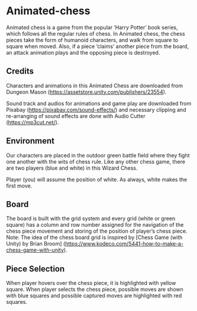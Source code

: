 # Animated-chess

Animated chess is a game from the popular ‘Harry Potter’ book series, which follows all the regular rules of chess. In Animated chess, the chess pieces take the form of humanoid characters, and walk from square to square when moved. Also, if a piece ‘claims’ another piece from the board, an attack animation plays and the opposing piece is destroyed. 

## Credits 
Characters and animations in this Animated Chess are downloaded from Dungeon Mason (https://assetstore.unity.com/publishers/23554). 

Sound track and audios for animations and game play are downloaded from Pixabay (https://pixabay.com/sound-effects/) and necessary clipping and re-arranging of sound effects are done with Audio Cutter (https://mp3cut.net/).

## Environment 

Our characters are placed in the outdoor green battle field where they fight one another with the wits of chess rule. Like any other chess game, there are two players (blue and white) in this Wizard Chess. 

Player (you) will assume the position of white. As always, white makes the first move.

## Board 

The board is built with the grid system and every grid (white or green square) has a column and row number assigned for the navigation of the chess piece movement and storing of the position of player’s chess piece. Note: The idea of the chess board grid is inspired by [Chess Game (with Unity) by Brian Broom] (https://www.kodeco.com/5441-how-to-make-a-chess-game-with-unity). 

## Piece Selection

When player hovers over the chess piece, it is highlighted with yellow square.
When player selects the chess piece, possible moves are shown with blue squares and possible captured moves are highlighted with red squares. 







